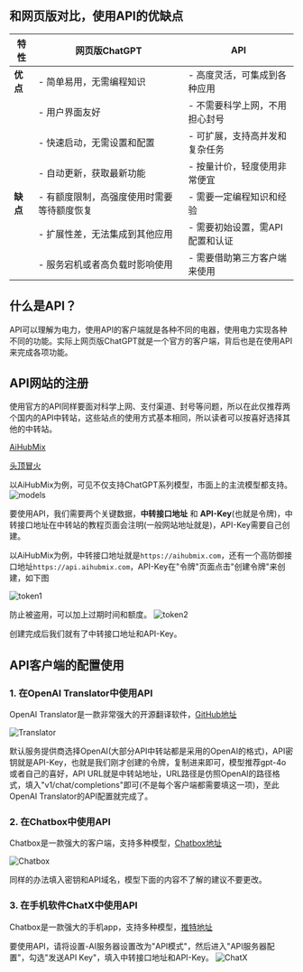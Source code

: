 
## 和网页版对比，使用API的优缺点

| 特性          | 网页版ChatGPT                  | API                              |
|---------------|-------------------------------|----------------------------------|
| **优点**      | - 简单易用，无需编程知识                 | - 高度灵活，可集成到各种应用       |
|               | - 用户界面友好                          | - 不需要科学上网，不用担心封号     |
|               | - 快速启动，无需设置和配置               | - 可扩展，支持高并发和复杂任务     |
|               | - 自动更新，获取最新功能                 | - 按量计价，轻度使用非常便宜        |
| **缺点**      | - 有额度限制，高强度使用时需要等待额度恢复 | - 需要一定编程知识和经验          |
|               | - 扩展性差，无法集成到其他应用            | - 需要初始设置，需API配置和认证   |
|               | - 服务宕机或者高负载时影响使用            | - 需要借助第三方客户端来使用  |

## 什么是API？
API可以理解为电力，使用API的客户端就是各种不同的电器，使用电力实现各种不同的功能。实际上网页版ChatGPT就是一个官方的客户端，背后也是在使用API来完成各项功能。
## API网站的注册
使用官方的API同样要面对科学上网、支付渠道、封号等问题，所以在此仅推荐两个国内的API中转站，这些站点的使用方式基本相同，所以读者可以按喜好选择其他的中转站。

[AiHubMix](https://aihubmix.com/)

[头顶冒火](https://burn.hair/)

以AiHubMix为例，可见不仅支持ChatGPT系列模型，市面上的主流模型都支持。
![models](./imgs/models.png)

要使用API，我们需要两个关键数据，**中转接口地址** 和 **API-Key**(也就是令牌)，中转接口地址在中转站的教程页面会注明(一般网站地址就是)，API-Key需要自己创建。

以AiHubMix为例，中转接口地址就是`https://aihubmix.com`，还有一个高防御接口地址`https://api.aihubmix.com`，API-Key在"令牌"页面点击"创建令牌"来创建，如下图

![token1](./imgs/token.png)


防止被盗用，可以加上过期时间和额度。
![token2](./imgs/token2.png)

创建完成后我们就有了中转接口地址和API-Key。
## API客户端的配置使用
### 1. 在OpenAI Translator中使用API
OpenAI Translator是一款非常强大的开源翻译软件，[GitHub地址](https://github.com/openai-translator/openai-translator)

![Translator](./imgs/Translator.png)

默认服务提供商选择OpenAI(大部分API中转站都是采用的OpenAI的格式)，API密钥就是API-Key，也就是我们刚才创建的令牌，复制进来即可，模型推荐gpt-4o或者自己的喜好，API URL就是中转站地址，URL路径是仿照OpenAI的路径格式，填入"v1/chat/completions"即可(不是每个客户端都需要填这一项)，至此OpenAI Translator的API配置就完成了。

### 2. 在Chatbox中使用API
Chatbox是一款强大的客户端，支持多种模型，[Chatbox地址](https://chatboxai.app/)

![Chatbox](./imgs/Chatbox.png)

同样的办法填入密钥和API域名，模型下面的内容不了解的建议不要更改。

### 3. 在手机软件ChatX中使用API
Chatbox是一款强大的手机app，支持多种模型，[推特地址](https://x.com/appchatx)

要使用API，请将设置-AI服务器设置改为"API模式"，然后进入"API服务器配置"，勾选"发送API Key"，填入中转接口地址和API-Key。
![ChatX](./imgs/ChatX.png)